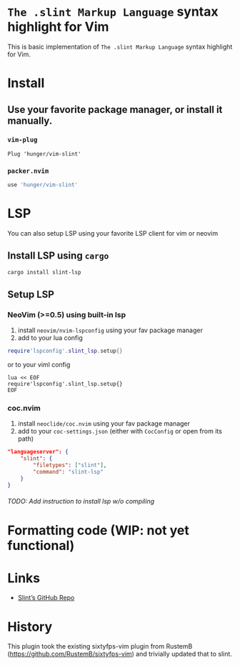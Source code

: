 # `The .slint Markup Language` syntax highlight for Vim

This is basic implementation of `The .slint Markup Language` syntax
highlight for Vim.

# Install

## Use your favorite package manager, or install it manually.

### `vim-plug`

``` vim
Plug 'hunger/vim-slint'
```

### `packer.nvim`

``` lua
use 'hunger/vim-slint'
```

# LSP

You can also setup LSP using your favorite LSP client for vim or neovim

## Install LSP using `cargo`

``` sh
cargo install slint-lsp
```

## Setup LSP

### NeoVim (>=0.5) using built-in lsp

1.  install `neovim/nvim-lspconfig` using your fav package manager
2.  add to your lua config

``` lua
require'lspconfig'.slint_lsp.setup{}
```

or to your viml config

``` vim
lua << EOF
require'lspconfig'.slint_lsp.setup{}
EOF
```

### coc.nvim

1.  install `neoclide/coc.nvim` using your fav package manager
2.  add to your `coc-settings.json` (either with `CocConfig` or open from its path)

```json
"languageserver": {
    "slint": {
        "filetypes": ["slint"],
        "command": "slint-lsp"
    }
}
```

###### TODO: Add instruction to install lsp w/o compiling

# Formatting code (WIP: not yet functional)

# Links

- [Slint’s GitHub Repo](https://github.com/slint-ui/slint)

# History

This plugin took the existing sixtyfps-vim plugin from RustemB
(https://github.com/RustemB/sixtyfps-vim) and trivially updated that
to slint.
